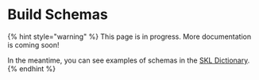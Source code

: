 # Build Schemas

{% hint style="warning" %}
This page is in progress. More documentation is coming soon!

In the meantime, you can see examples of schemas in the [SKL Dictionary](https://github.com/comake/skl-dictionary).
{% endhint %}

